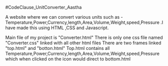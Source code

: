 #CodeClause_UnitConverter_Aastha

A website where we can convert various units such as - Temperature,Power,Currency,length,Area,Volume,Weight,speed,Pressure .I have made this using HTML ,CSS and Javascript.

Main file of my project is "Converter.html"
There is only one css file named "Converter.css" linked with all other html files 
There are two frames linked "top.html" and "botton.html"
Top.html contains all Temperature,Power,Currency,length,Area,Volume,Weight,speed,Pressure which when clicked on the icon would direct to bottom.html

